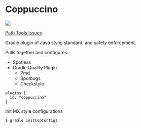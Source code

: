 

# Coppuccino

![](https://s.yimg.com/aah/yhst-133668139843133/coppuccino-police-patch-17.jpg)

[Path Tools Issues](https://gitlab.mx.com/mx/money-experiences/path/path-issues/-/issues?scope=all&utf8=%E2%9C%93&state=opened&label_name[]=Path%20Tools)

Gradle plugin of Java style, standard, and safety enforcement.

Pulls together and configures:
* Spotless
* Gradle Quality Plugin
  * Pmd
  * Spotbugs
  * Checkstyle

```
plugins {
  id: "coppuccino"
}
```

Init MX style configurations

```
$ gradle initCopConfigs
```
